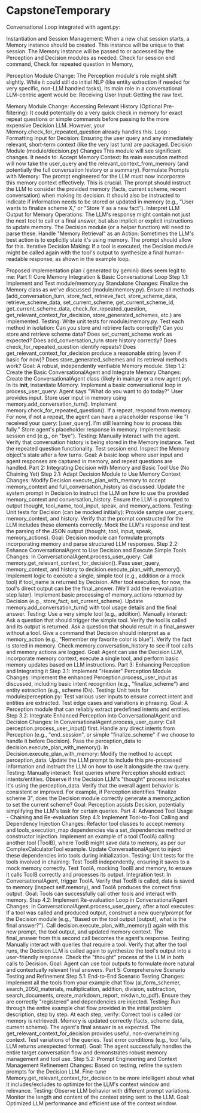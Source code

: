 # CapstoneTemporary
Conversational Loop integrated with agent.py:

Instantiation and Session Management:
When a new chat session starts, a Memory instance should be created. This instance will be unique to that session.
The Memory instance will be passed to or accessed by the Perception and Decision modules as needed.
Check for session end command, Check for repeated question in Memory, 

Perception Module Change: 
The Perception module's role might shift slightly. While it could still do initial NLP (like entity extraction if needed for very specific, non-LLM handled tasks), its main role in a conversational LLM-centric agent would be:
Receiving User Input: Getting the raw text.

Memory Module Change: 
Accessing Relevant History (Optional Pre-filtering): It could potentially do a very quick check in memory for exact repeat questions or simple commands before passing to the more expensive Decision LLM. However, your Memory.check_for_repeated_question already handles this.
Loop : 
Formatting Input for Decision: Ensuring the user query and any immediately relevant, short-term context (like the very last turn) are packaged.
Decision Module (module/decision.py) Changes
This module will see significant changes. It needs to:
Accept Memory Context: Its main execution method will now take the user_query and the relevant_context_from_memory (and potentially the full conversation history or a summary).
Formulate Prompts with Memory: The prompt engineered for the LLM must now incorporate this memory context effectively. This is crucial.
The prompt should instruct the LLM to consider the provided memory (facts, current scheme, recent conversation) when making its decision.
It should also be instructed to indicate if information needs to be stored or updated in memory (e.g., "User wants to finalize scheme X," or "Store Y as a new fact").
Interpret LLM Output for Memory Operations: The LLM's response might contain not just the next tool to call or a final answer, but also implicit or explicit instructions to update memory. The Decision module (or a helper function) will need to parse these.
Handle "Memory Retrieval" as an Action: Sometimes the LLM's best action is to explicitly state it's using memory. The prompt should allow for this.
Iterative Decision Making: If a tool is executed, the Decision module might be called again with the tool's output to synthesize a final human-readable response, as shown in the example loop.

Proposed implementation plan ( generated by gemini) does seem legit to me:
Part 1: Core Memory Integration & Basic Conversational Loop
Step 1.1: Implement and Test module/memory.py Standalone
Changes:
Finalize the Memory class as we've discussed (module/memory.py).
Ensure all methods (add_conversation_turn, store_fact, retrieve_fact, store_scheme_data, retrieve_scheme_data, set_current_scheme, get_current_scheme_id, get_current_scheme_data, check_for_repeated_question, get_relevant_context_for_decision, store_generated_schemes, etc.) are implemented.
Testing:
Write unit tests for module/memory.py.
Test each method in isolation:
Can you store and retrieve facts correctly?
Can you store and retrieve scheme data?
Does set_current_scheme work as expected?
Does add_conversation_turn store history correctly?
Does check_for_repeated_question identify repeats?
Does get_relevant_context_for_decision produce a reasonable string (even if basic for now)?
Does store_generated_schemes and its retrieval methods work?
Goal: A robust, independently verifiable Memory module.
Step 1.2: Create the Basic ConversationalAgent and Integrate Memory
Changes:
Create the ConversationalAgent class (likely in main.py or a new agent.py).
In its __init__, instantiate Memory.
Implement a basic conversational loop in process_user_query:
Agent says "What do you want to do today?"
User provides input.
Store user input in memory using memory.add_conversation_turn().
Implement memory.check_for_repeated_question(). If a repeat, respond from memory.
For now, if not a repeat, the agent can have a placeholder response like "I received your query: [user_query]. I'm still learning how to process this fully."
Store agent's placeholder response in memory.
Implement basic session end (e.g., on "bye").
Testing:
Manually interact with the agent.
Verify that conversation history is being stored in the Memory instance.
Test the repeated question functionality.
Test session end.
Inspect the Memory object's state after a few turns.
Goal: A basic loop where user input and agent responses are captured in memory, and repeat questions are handled.
Part 2: Integrating Decision with Memory and Basic Tool Use (No Chaining Yet)
Step 2.1: Adapt Decision Module to Use Memory Context
Changes:
Modify Decision.execute_plan_with_memory to accept memory_context and full_conversation_history as discussed.
Update the system prompt in Decision to instruct the LLM on how to use the provided memory_context and conversation_history.
Ensure the LLM is prompted to output thought, tool_name, tool_input, speak, and memory_actions.
Testing:
Unit tests for Decision (can be mocked initially):
Provide sample user_query, memory_context, and history.
Verify that the prompt constructed for the LLM includes these elements correctly.
Mock the LLM's response and test the parsing of the JSON output (thought, tool, input, speak, memory_actions).
Goal: Decision module can formulate prompts incorporating memory and parse structured LLM responses.
Step 2.2: Enhance ConversationalAgent to Use Decision and Execute Simple Tools
Changes:
In ConversationalAgent.process_user_query:
Call memory.get_relevant_context_for_decision().
Pass user_query, memory_context, and history to decision.execute_plan_with_memory().
Implement logic to execute a single, simple tool (e.g., addition or a mock tool) if tool_name is returned by Decision.
After tool execution, for now, the tool's direct output can be the final_answer. (We'll add the re-evaluation step later).
Implement basic processing of memory_actions returned by Decision (e.g., store_fact, set_current_scheme).
Update memory.add_conversation_turn() with tool usage details and the final answer.
Testing:
Use a very simple tool (e.g., addition).
Manually interact:
Ask a question that should trigger the simple tool. Verify the tool is called and its output is returned.
Ask a question that should result in a final_answer without a tool.
Give a command that Decision should interpret as a memory_action (e.g., "Remember my favorite color is blue"). Verify the fact is stored in memory.
Check memory.conversation_history to see if tool calls and memory actions are logged.
Goal: Agent can use the Decision LLM, incorporate memory context, execute a single tool, and perform basic memory updates based on LLM instructions.
Part 3: Enhancing Perception and Integrating it
Step 3.1: Implement "Heavier" Perception Module
Changes:
Implement the enhanced Perception.process_user_input as discussed, including basic intent recognition (e.g., "finalize_scheme") and entity extraction (e.g., scheme IDs).
Testing:
Unit tests for module/perception.py:
Test various user inputs to ensure correct intent and entities are extracted.
Test edge cases and variations in phrasing.
Goal: A Perception module that can reliably extract predefined intents and entities.
Step 3.2: Integrate Enhanced Perception into ConversationalAgent and Decision
Changes:
In ConversationalAgent.process_user_query:
Call perception.process_user_input() first.
Handle any direct intents from Perception (e.g., "end_session", or simple "finalize_scheme" if we choose to handle it before Decision).
Pass the perception_data to decision.execute_plan_with_memory().
In Decision.execute_plan_with_memory:
Modify the method to accept perception_data.
Update the LLM prompt to include this pre-processed information and instruct the LLM on how to use it alongside the raw query.
Testing:
Manually interact:
Test queries where Perception should extract intents/entities.
Observe if the Decision LLM's "thought" process indicates it's using the perception_data.
Verify that the overall agent behavior is consistent or improved.
For example, if Perception identifies "finalize scheme 3", does the Decision module correctly generate a memory_action to set the current scheme?
Goal: Perception assists Decision, potentially simplifying the LLM's task for certain queries.
Part 4: Advanced Tool Usage - Chaining and Re-evaluation
Step 4.1: Implement Tool-to-Tool Calling and Dependency Injection
Changes:
Refactor tool classes to accept memory and tools_execution_map dependencies via a set_dependencies method or constructor injection.
Implement an example of a tool (ToolA) calling another tool (ToolB), where ToolB might save data to memory, as per our ComplexCalculatorTool example.
Update ConversationalAgent to inject these dependencies into tools during initialization.
Testing:
Unit tests for the tools involved in chaining:
Test ToolB independently, ensuring it saves to a mock memory correctly.
Test ToolA, mocking ToolB and memory, to ensure it calls ToolB correctly and processes its output.
Integration test: In ConversationalAgent, trigger ToolA. Verify that ToolB is called, data is saved to memory (inspect self.memory), and ToolA produces the correct final output.
Goal: Tools can successfully call other tools and interact with memory.
Step 4.2: Implement Re-evaluation Loop in ConversationalAgent
Changes:
In ConversationalAgent.process_user_query, after a tool executes:
If a tool was called and produced output, construct a new query/prompt for the Decision module (e.g., "Based on the tool output [output], what is the final answer?").
Call decision.execute_plan_with_memory() again with this new prompt, the tool output, and updated memory context.
The final_answer from this second call becomes the agent's response.
Testing:
Manually interact with queries that require a tool.
Verify that after the tool runs, the Decision LLM is called again to synthesize the tool's output into a user-friendly response.
Check the "thought" process of the LLM in both calls to Decision.
Goal: Agent can use tool outputs to formulate more natural and contextually relevant final answers.
Part 5: Comprehensive Scenario Testing and Refinement
Step 5.1: End-to-End Scenario Testing
Changes:
Implement all the tools from your example chat flow (ai_form_schemer, search_2050_materials, multiplication, addition, division, subtraction, search_documents, create_markdown_report, mkdwn_to_pdf). Ensure they are correctly "registered" and dependencies are injected.
Testing:
Run through the entire example chat flow provided in the initial problem description, step by step.
At each step, verify:
Correct tool is called (or memory is retrieved).
Memory is updated correctly (facts, scheme data, current scheme).
The agent's final answer is as expected.
The get_relevant_context_for_decision provides useful, non-overwhelming context.
Test variations of the queries.
Test error conditions (e.g., tool fails, LLM returns unexpected format).
Goal: The agent successfully handles the entire target conversation flow and demonstrates robust memory management and tool use.
Step 5.2: Prompt Engineering and Context Management Refinement
Changes:
Based on testing, refine the system prompts for the Decision LLM.
Fine-tune Memory.get_relevant_context_for_decision to be more intelligent about what it includes/excludes to optimize for the LLM's context window and relevance.
Testing:
Observe LLM behavior with different prompt variations.
Monitor the length and content of the context string sent to the LLM.
Goal: Optimized LLM performance and efficient use of the context window.
